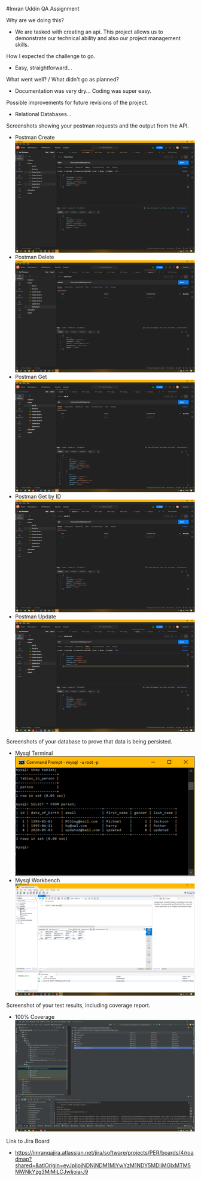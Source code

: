 #Imran Uddin QA Assignment

Why are we doing this?

- We are tasked with creating an api. This project allows us to demonstrate our technical ability and also our project management skills.

How I expected the challenge to go.

- Easy, straightforward...

What went well? / What didn't go as planned?

- Documentation was very dry... Coding was super easy.

Possible improvements for future revisions of the project.

- Relational Databases...

Screenshots showing your postman requests and the output from the API.
- Postman Create
![alt text](images/PostmanCreate.PNG)
- Postman Delete
![alt text](images/PostmanDeleteById.PNG)
- Postman Get
![alt text](images/PostmanGetAll.PNG)
- Postman Get by ID
![alt text](images/PostmanGetById.PNG)
- Postman Update
![alt text](images/PostmanUpdateById.PNG)

Screenshots of your database to prove that data is being persisted.
- Mysql Terminal
![alt text](images/MysqlDB.PNG)
- Mysql Workbench
![alt text](images/MysqlWorkbench.PNG)

Screenshot of your test results, including coverage report.
- 100% Coverage
![alt text](images/Coverage.PNG)

Link to Jira Board 
- https://imranqajira.atlassian.net/jira/software/projects/PER/boards/4/roadmap?shared=&atlOrigin=eyJpIjoiNDNjNDM1MjYwYzM1NDY5MDliMGIxMTM5MWNkYzg3MjMiLCJwIjoiaiJ9

